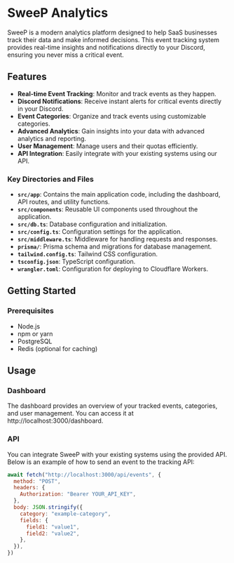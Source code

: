 # SweeP Analytics

SweeP is a modern analytics platform designed to help SaaS businesses track their data and make informed decisions. This event tracking system provides real-time insights and notifications directly to your Discord, ensuring you never miss a critical event.

## Features

- **Real-time Event Tracking**: Monitor and track events as they happen.
- **Discord Notifications**: Receive instant alerts for critical events directly in your Discord.
- **Event Categories**: Organize and track events using customizable categories.
- **Advanced Analytics**: Gain insights into your data with advanced analytics and reporting.
- **User Management**: Manage users and their quotas efficiently.
- **API Integration**: Easily integrate with your existing systems using our API.

### Key Directories and Files

- **`src/app`**: Contains the main application code, including the dashboard, API routes, and utility functions.
- **`src/components`**: Reusable UI components used throughout the application.
- **`src/db.ts`**: Database configuration and initialization.
- **`src/config.ts`**: Configuration settings for the application.
- **`src/middleware.ts`**: Middleware for handling requests and responses.
- **`prisma/`**: Prisma schema and migrations for database management.
- **`tailwind.config.ts`**: Tailwind CSS configuration.
- **`tsconfig.json`**: TypeScript configuration.
- **`wrangler.toml`**: Configuration for deploying to Cloudflare Workers.

## Getting Started

### Prerequisites

- Node.js
- npm or yarn
- PostgreSQL
- Redis (optional for caching)

## Usage

### Dashboard

The dashboard provides an overview of your tracked events, categories, and user management. You can access it at http://localhost:3000/dashboard.

### API

You can integrate SweeP with your existing systems using the provided API. Below is an example of how to send an event to the tracking API:

```javascript
await fetch("http://localhost:3000/api/events", {
  method: "POST",
  headers: {
    Authorization: "Bearer YOUR_API_KEY",
  },
  body: JSON.stringify({
    category: "example-category",
    fields: {
      field1: "value1",
      field2: "value2",
    },
  }),
})
```
